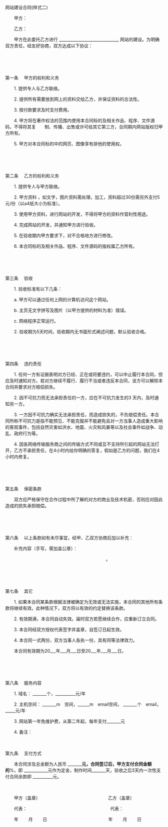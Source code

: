 



网站建设合同(样式二)



 

　　甲方：

　　乙方：　　

　　甲方在此委托乙方进行 ______________________________ 网站的建设。为明确双方责任，经友好协商，双方达成以下协议：

　　

　　

第一条
　甲方的权利和义务

　　1. 提供专人与乙方联络。

　　2. 提供所有需要放到网上的资料交给乙方，并保证资料的合法性。

　　3. 按付款要求及时支付费用。

　　4. 甲方将在著作权法的范围内使用本合同标的及相关作品、程序、文件源码，不得将其复　　制、传播、出售或许可给其它第三方，合同期内网站版权归甲方所有。

　　5. 甲方对本合同标的中的网页、图像享有排他的使用权。

　　

　　

第二条
　乙方的权利和义务

　　1. 提供专人与甲方联络。

　　2. 甲方资料 ，如文字，图片资料需处理，加工，资料超过30份需另外支付5元/份（以a4纸大小为标准）。

　　3. 使用甲方资料，进行网站的开发，不得将甲方的资料作营利性用途。

　　4. 完成网站的开发，并通知甲方进行验收。

　　5. 在验收期内甲方要求下，对不合格地方进行修改。

　　6. 本合同标的及相关作品、程序、文件源码的版权属乙方所有。

　　

　　

第三条
　验收

　　1. 验收标准有以下几条：

　　a. 甲方可以通过任何上网的计算机访问这个网站。

　　b. 主页无文字拼写及图片（以甲方提供的材料为准）错误。

　　c. 网络程序正常运行。

　　2. 验收期为5天时间，验收期内无书面形式阐述问题，默认验收合格。

　　

　　

第四条
　违约责任

　　1. 任何一方有证据表明对方已经、正在或将要违约，可以中止履行本合同，但应及时通知对方。若对方继续不履行、履行不当或者违反本合同，该方可以解除本合同并要求对方赔偿损失。

　　2. 因不可抗力而无法承担责任的一方，应在不可抗力发生的3 天内，及时通知另一方。

　　3. 一方因不可抗力确实无法承担责任，而造成损失的，不负赔偿责任。本合同所称不可抗力是指不能预见、不能克服并不能避免且对一方当事人造成重大影响的客观事件，包括自然灾害如洪水、地震、火灾和风暴等以及社会事件如战争、动乱、政府行为等。

　　4. 因各网络传输服务商之间的传输方式不同或互不支持所引起的网站无法打开，乙方不承担责任，在4小时内给你明确的答复，假如是乙方的问题，我们在4小时内修复。

　　

　　

第五条
　保密条款

　　双方应严格保守在合作过程中所了解的对方的商业及技术机密，否则应对因此造成的损失承担赔偿。

　　

　　

第六条
　以上条款如有未尽事宜，经甲、乙双方协商后加以补充：

　　补充内容（手写，需加盖公章）：

　　　　　　　　　　　　　　　　　　　　　　　。

　　

　　

第七条
　其它

　　1. 如果本合同某条款根据法律被确定为无效或无法实施，本合同的其他所有条款将继续有效。此种情况下，双方将以有效的约定替换该条款。

　　2. 有效期满，本合同自动失效。届时双方若愿继续合作，应重新订立合同。

　　3. 本合同经双方授权代表签字并盖章，自签订日起生效。

　　4. 本合同一式两份，双方当事人各执一份，具有同等法律效力。

　　本合同有效期为20___年___月___日至20___年___月___日。

　　

　　

第八条
　服务内容

　　1. 域名： _______个，__________元/年

　　2. 主机空间： _______m　空间，______m　email空间， _______个　email，_____元/年

　　3. 网站第一年免维护费，从第二年起，每年支付_______元

　　4. 备注：

　　

第九条
　支付方式

　　本合同涉及总金额为人民币 ___________元，合同签订后，甲方支付合同金额的____%，即 ____________元作为定金，制作时间_______天，验收之后3天内一次性支付合同余款即 __________元。　　

　　

　　甲方（盖章）　　　　　　　　　　　　　　　　乙方（盖章）

　　代表：　　　　　　　　　　　　　　　　　　　代表：

　　年　　 月　　 日　　　　　　　　　　　　　　年　　 月　　 日

　　